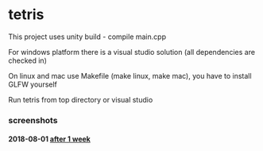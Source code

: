 # tetris

This project uses unity build - compile main.cpp

For windows platform there is a visual studio solution (all dependencies are checked in)

On linux and mac use Makefile (make linux, make mac), you have to install GLFW yourself

Run tetris from top directory or visual studio
### screenshots
#### 2018-08-01 [after 1 week](https://github.com/matiTechno/tetris/issues/1)
